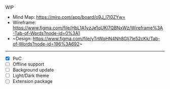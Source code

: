 WIP

- Mind Map: https://miro.com/app/board/o9J_l7I0ZYw=
- Wireframe: https://www.figma.com/file/HbL1A1yzJe1qUKl7QBNxWz/Wireframe%3A-Tab-of-Words?node-id=0%3A1
- ~Design: https://www.figma.com/file/yTnWqHN4Nh8GIj7le52cKk/Tab-of-Words?node-id=196%3A692~

---

- [x] PoC
- [ ] Offline support
- [ ] Background update
- [ ] Light/Dark theme
- [ ] Extension package
